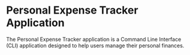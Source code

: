 # Personal Expense Tracker Application

The Personal Expense Tracker application is a Command Line Interface (CLI) application designed to help users manage their personal finances.

